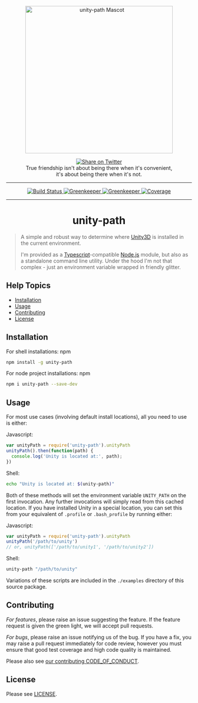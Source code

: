 <p align="center">
  <img alt="unity-path Mascot" src="http://www.catster.com/wp-content/uploads/2015/06/litter-tracking-box.jpg" width="400" />
</p>

<p align="center">
    <a href="https://twitter.com/home?status=me%20x%20unity-path%20%2C%20friends%20forever.%20%F0%9F%92%AB%20https%3A%2F%2Fgithub.com%2Fzettaforge%2Funity-path%20%23gamedev%20%23unity%20%23unity3d%20%40donkeybonks">
    <img alt="Share on Twitter" src="https://img.shields.io/twitter/url/http/shields.io.svg?style=social&maxAge=2592000" />
  </a><br/>
True friendship isn't about being there when it's convenient,<br/>it's about being there when it's not.</p>
<hr />
<p align="center">
  <a href="https://travis-ci.org/zettaforge/unity-path">
    <img alt="Build Status" src="https://travis-ci.org/zettaforge/unity-path.svg?branch=master" />
  </a>
  <a href="https://greenkeeper.io/">
    <img alt="Greenkeeper" src="https://badges.greenkeeper.io/zettaforge/unity-path.svg" />
  </a>
  <a href="https://david-dm.org/zettaforge/unity-path">
    <img alt="Greenkeeper" src="https://david-dm.org/zettaforge/unity-path/status.svg" />
  </a>
  <a href="https://coveralls.io/repos/github/zettaforge/unity-path/badge.svg?branch=master">
    <img alt="Coverage" src="https://coveralls.io/repos/github/zettaforge/unity-path/badge.svg?branch=master" />
  </a>
</p>
<hr />
<h1 align="center">unity-path</h1>

> A simple and robust way to determine where <a href="https://unity3d.com/">Unity3D</a> is installed in the current environment.
>
> I'm provided as a <a href="https://typescriptlang.org">Typescript</a>-compatible <a href="https://nodejs.org">Node.js</a> module, but also as a standalone command line utility. Under the hood I'm not that complex - just an environment variable wrapped in friendly glitter.

<h2 id="topics">Help Topics</h2>

* <a href="#install">Installation</a>
* <a href="#usage">Usage</a>
* <a href="#contributing">Contributing</a>
* <a href="#license">License</a>

<h2 id="install">Installation</h2>

For shell installations:
npm
```sh
npm install -g unity-path
```

For node project installations:
npm
```sh
npm i unity-path --save-dev
```

<h2 id="usage">Usage</h2>

For most use cases (involving default install locations), all you need to use is either:

Javascript:
```javascript
var unityPath = require('unity-path').unityPath
unityPath().then(function(path) {
  console.log('Unity is located at:', path);
})
```

Shell:
```sh
echo "Unity is located at: $(unity-path)"
```

Both of these methods will set the environment variable `UNITY_PATH` on the first invocation. Any further invocations will simply read from this cached location. If you have installed Unity in a special location, you can set this from your equivalent of `.profile` or `.bash_profile` by running either:

Javascript:
```javascript
var unityPath = require('unity-path').unityPath
unityPath('/path/to/unity')
// or, unityPath(['/path/to/unity1', '/path/to/unity2'])
```

Shell:
```sh
unity-path "/path/to/unity"
```

Variations of these scripts are included in the `./examples` directory of this source package.

<h2 id="contributing">Contributing</h2>

_For features_, please raise an issue suggesting the feature. If the feature request is given the green light, we will accept pull requests.

_For bugs_, please raise an issue notifying us of the bug. If you have a fix, you may raise a pull request immediately for code review, however you must ensure that good test coverage and high code quality is maintained.

Please also see <a href="./CODE_OF_CONDUCT.md">our contributing CODE_OF_CONDUCT</a>.

<h2 id="license">License</h2>

Please see <a href="./LICENSE">LICENSE</a>.
